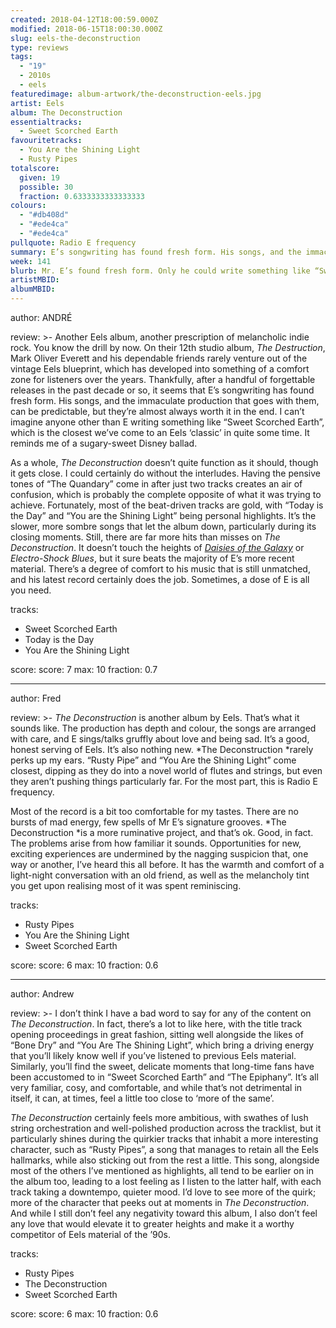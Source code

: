 ```yaml
---
created: 2018-04-12T18:00:59.000Z
modified: 2018-06-15T18:00:30.000Z
slug: eels-the-deconstruction
type: reviews
tags:
  - "19"
  - 2010s
  - eels
featuredimage: album-artwork/the-deconstruction-eels.jpg
artist: Eels
album: The Deconstruction
essentialtracks:
  - Sweet Scorched Earth
favouritetracks:
  - You Are the Shining Light
  - Rusty Pipes
totalscore:
  given: 19
  possible: 30
  fraction: 0.6333333333333333
colours:
  - "#db408d"
  - "#ede4ca"
  - "#ede4ca"
pullquote: Radio E frequency
summary: E’s songwriting has found fresh form. His songs, and the immaculate production that goes with them, can be predictable, but they’re almost always worth it in the end. I can’t imagine anyone other than E writing something like “Sweet Scorched Earth”, which is the closest we’ve come to an Eels ‘classic’ in quite some time.
week: 141
blurb: Mr. E’s found fresh form. Only he could write something like “Sweet Scorched Earth”, which is the closest we’ve come to an Eels ‘classic’ in quite some time.
artistMBID:
albumMBID:
---
```

author: ANDRÉ

review: >-
  Another Eels album, another prescription of melancholic indie rock. You know the drill by now. On their 12th studio album, *The Destruction*, Mark Oliver Everett and his dependable friends rarely venture out of the vintage Eels blueprint, which has developed into something of a comfort zone for listeners over the years. Thankfully, after a handful of forgettable releases in the past decade or so, it seems that E’s songwriting has found fresh form. His songs, and the immaculate production that goes with them, can be predictable, but they’re almost always worth it in the end. I can’t imagine anyone other than E writing something like “Sweet Scorched Earth”, which is the closest we’ve come to an Eels ‘classic’ in quite some time. It reminds me of a sugary-sweet Disney ballad.

  As a whole, *The Deconstruction* doesn’t quite function as it should, though it gets close. I could certainly do without the interludes. Having the pensive tones of “The Quandary” come in after just two tracks creates an air of confusion, which is probably the complete opposite of what it was trying to achieve. Fortunately, most of the beat-driven tracks are gold, with “Today is the Day” and “You are the Shining Light” being personal highlights. It’s the slower, more sombre songs that let the album down, particularly during its closing moments. Still, there are far more hits than misses on *The Deconstruction*. It doesn’t touch the heights of [*Daisies of the Galaxy*](<reviews/eels-daisies-of-the-galaxy/>) or *Electro-Shock Blues*, but it sure beats the majority of E’s more recent material. There’s a degree of comfort to his music that is still unmatched, and his latest record certainly does the job. Sometimes, a dose of E is all you need.

tracks:
  - Sweet Scorched Earth
  - ­­Today is the Day
  - ­­You Are the Shining Light

score:
  score: 7
  max: 10
  fraction: 0.7

---
author: Fred

review: >-
  *The Deconstruction* is another album by Eels. That’s what it sounds like. The production has depth and colour, the songs are arranged with care, and E sings/talks gruffly about love and being sad. It’s a good, honest serving of Eels. It’s also nothing new. *The Deconstruction *rarely perks up my ears. “Rusty Pipe” and “You Are the Shining Light” come closest, dipping as they do into a novel world of flutes and strings, but even they aren’t pushing things particularly far. For the most part, this is Radio E frequency.

  Most of the record is a bit too comfortable for my tastes. There are no bursts of mad energy, few spells of Mr E’s signature grooves. *The Deconstruction *is a more ruminative project, and that’s ok. Good, in fact. The problems arise from how familiar it sounds. Opportunities for new, exciting experiences are undermined by the nagging suspicion that, one way or another, I’ve heard this all before. It has the warmth and comfort of a light-night conversation with an old friend, as well as the melancholy tint you get upon realising most of it was spent reminiscing.

tracks:
  - Rusty Pipes
  - ­­You Are the Shining Light
  - ­­Sweet Scorched Earth

score:
  score: 6
  max: 10
  fraction: 0.6

---
author: Andrew

review: >-
  I don’t think I have a bad word to say for any of the content on *The Deconstruction*. In fact, there’s a lot to like here, with the title track opening proceedings in great fashion, sitting well alongside the likes of “Bone Dry” and “You Are The Shining Light”, which bring a driving energy that you’ll likely know well if you’ve listened to previous Eels material. Similarly, you’ll find the sweet, delicate moments that long-time fans have been accustomed to in “Sweet Scorched Earth” and “The Epiphany”. It’s all very familiar, cosy, and comfortable, and while that’s not detrimental in itself, it can, at times, feel a little too close to ‘more of the same’.

  *The Deconstruction* certainly feels more ambitious, with swathes of lush string orchestration and well-polished production across the tracklist, but it particularly shines during the quirkier tracks that inhabit a more interesting character, such as “Rusty Pipes”, a song that manages to retain all the Eels hallmarks, while also sticking out from the rest a little. This song, alongside most of the others I’ve mentioned as highlights, all tend to be earlier on in the album too, leading to a lost feeling as I listen to the latter half, with each track taking a downtempo, quieter mood. I’d love to see more of the quirk; more of the character that peeks out at moments in *The Deconstruction*. And while I still don’t feel any negativity toward this album, I also don’t feel any love that would elevate it to greater heights and make it a worthy competitor of Eels material of the ’90s.

tracks:
  - Rusty Pipes
  - ­­The Deconstruction
  - ­­Sweet Scorched Earth

score:
  score: 6
  max: 10
  fraction: 0.6
